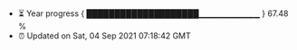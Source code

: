 - ⏳ Year progress { ████████████████████▁▁▁▁▁▁▁▁▁▁ } 67.48 %
- ⏰ Updated on Sat, 04 Sep 2021 07:18:42 GMT

